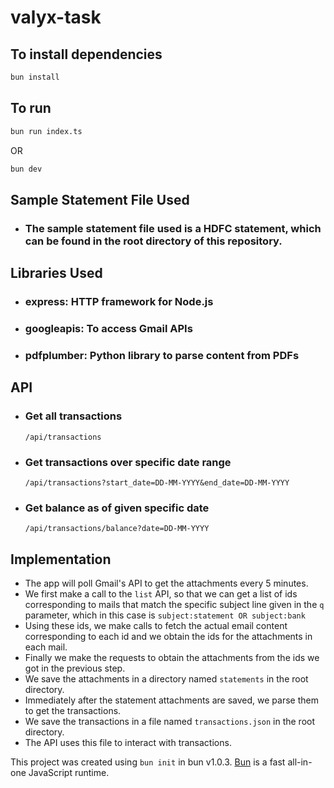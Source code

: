 # valyx-task

## To install dependencies

```bash
bun install
```

## To run

```bash
bun run index.ts
```

OR

```bash
bun dev
```

## Sample Statement File Used
- ### The sample statement file used is a HDFC statement, which can be found in the root directory of this repository.

## Libraries Used
- ### express: HTTP framework for Node.js
- ### googleapis: To access Gmail APIs
- ### pdfplumber: Python library to parse content from PDFs

## API
- ### Get all transactions

    ```
    /api/transactions
    ```

- ### Get transactions over specific date range
    ```
    /api/transactions?start_date=DD-MM-YYYY&end_date=DD-MM-YYYY
    ```
    
- ### Get balance as of given specific date
    ```
    /api/transactions/balance?date=DD-MM-YYYY
    ```

## Implementation
- The app will poll Gmail's API to get the attachments every 5 minutes.
- We first make a call to the ```list``` API, so that we can get a list of ids corresponding to mails that match the specific subject line given in the ```q``` parameter, which in this case is ```subject:statement OR subject:bank```
- Using these ids, we make calls to fetch the actual email content corresponding to each id and we obtain the ids for the attachments in each mail.
- Finally we make the requests to obtain the attachments from the ids we got in the previous step.
- We save the attachments in a directory named ```statements``` in the root directory.
- Immediately after the statement attachments are saved, we parse them to get the transactions.
- We save the transactions in a file named ```transactions.json``` in the root directory.
- The API uses this file to interact with transactions.


This project was created using `bun init` in bun v1.0.3. [Bun](https://bun.sh) is a fast all-in-one JavaScript runtime.
